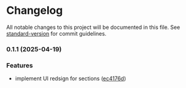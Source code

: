 # Changelog

All notable changes to this project will be documented in this file. See [standard-version](https://github.com/conventional-changelog/standard-version) for commit guidelines.

### 0.1.1 (2025-04-19)


### Features

* implement UI redsign for sections ([ec4176d](https://github.com/IntegrionHQ/website-v1/commit/ec4176d2b099de85effcfdc611b808ff83632bdb))
